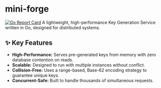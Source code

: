 # mini-forge

[![Go Report Card](https://goreportcard.com/badge/github.com/your-username/mini-forge)](https://goreportcard.com/report/github.com/your-username/mini-forge)
A lightweight, high-performance Key Generation Service written in Go, designed for distributed systems.

## ✨ Key Features

* **High-Performance:** Serves pre-generated keys from memory with zero database contention on reads.
* **Scalable:** Designed to run with multiple instances without conflict.
* **Collision-Free:** Uses a range-based, Base-62 encoding strategy to guarantee unique keys.
* **Concurrent-Safe:** Built to handle thousands of simultaneous requests.


